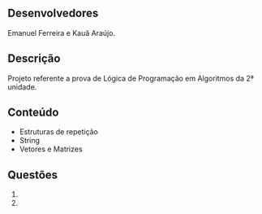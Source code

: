 ## Desenvolvedores
Emanuel Ferreira e Kauã Araújo.

## Descrição
Projeto referente a prova de Lógica de Programação em Algoritmos da 2ª unidade.

## Conteúdo
- Estruturas de repetição
- String
- Vetores e Matrizes

## Questões
1. 
2. 

